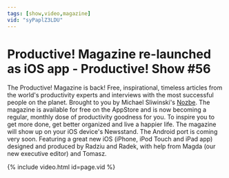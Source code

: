 ```yaml
---
tags: [show,video,magazine]
vid: "syPaplZ3LDU"
---
```


# Productive! Magazine re-launched as iOS app - Productive! Show #56


The Productive! Magazine is back! Free, inspirational, timeless articles from the world's productivity experts and interviews with the most successful people on the planet. Brought to you by Michael Sliwinski's [Nozbe][n]. The magazine is available for free on the AppStore and is now becoming a regular, monthly dose of productivity goodness for you. To inspire you to get more done, get better organized and live a happier life. The magazine will show up on your iOS device's Newsstand. The Android port is coming very soon. Featuring a great new iOS (iPhone, iPod Touch and iPad app) designed and produced by Radziu and Radek, with help from Magda (our new executive editor) and Tomasz. 

{% include video.html id=page.vid %}


[n]: https://michael.gratis/nozbe